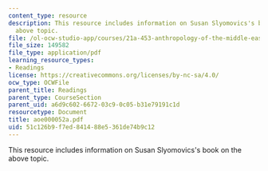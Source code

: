 ```yaml
---
content_type: resource
description: This resource includes information on Susan Slyomovics's book on the
  above topic.
file: /ol-ocw-studio-app/courses/21a-453-anthropology-of-the-middle-east-spring-2004/51c126b9f7ed841488e5361de74b9c12_aoe000052a.pdf
file_size: 149582
file_type: application/pdf
learning_resource_types:
- Readings
license: https://creativecommons.org/licenses/by-nc-sa/4.0/
ocw_type: OCWFile
parent_title: Readings
parent_type: CourseSection
parent_uid: a6d9c602-6672-03c9-0c05-b31e79191c1d
resourcetype: Document
title: aoe000052a.pdf
uid: 51c126b9-f7ed-8414-88e5-361de74b9c12
---
```

This resource includes information on Susan Slyomovics's book on the above topic.